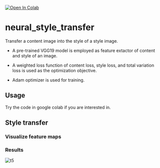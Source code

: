 [![Open In Colab](https://colab.research.google.com/assets/colab-badge.svg)](https://colab.research.google.com/github/jhan15/neural_style_transfer/blob/master/neural_style_transfer.ipynb)

# neural_style_transfer

Transfer a content image into the style of a style image.

- A pre-trained VGG19 model is employed as feature extactor of content and style of an image.

- A weighted loss function of content loss, style loss, and total variation loss is used as the optimization objective.

- Adam optimizer is used for training.

## Usage

Try the code in google colab if you are interested in.

## Style transfer

### Visualize feature maps

### Results

![t5](https://user-images.githubusercontent.com/62132206/120069364-e9c33580-c085-11eb-9525-c26fe5a1d25c.png)

